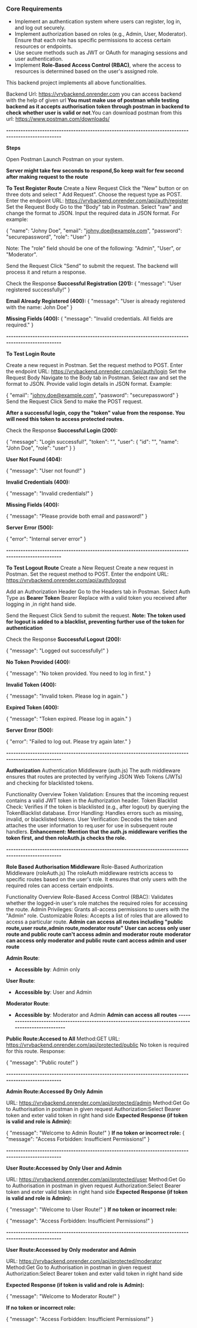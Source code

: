 ### **Core Requirements**

- Implement an authentication system where users can register, log in, and log out securely.
- Implement authorization based on roles (e.g., Admin, User, Moderator). Ensure that each role has specific permissions to access certain resources or endpoints.
- Use secure methods such as JWT or OAuth for managing sessions and user authentication.
- Implement **Role-Based Access Control (RBAC)**, where the access to resources is determined based on the user's assigned role.

This backend project implements all above functionalities.

Backend Url: https://vrvbackend.onrender.com
you can access backend with the help of given url
**You must make use of postman while testing backend as it accepts authorisation token through postman in backend to check whether user is valid or not**.You can download postman from this url: https://www.postman.com/downloads/

**---------------------------------------------------------------------------------------------------**

**Steps**

Open Postman
Launch Postman on your system.

**Server might take few seconds to respond,So keep wait for few second after making request to the route**

**To Test Register Route**
Create a New Request
Click the "New" button or on three dots and select " Add Request".
Choose the request type as POST.
Enter the endpoint URL:  https://vrvbackend.onrender.com/api/auth/register
Set the Request Body
Go to the "Body" tab in Postman.
Select "raw" and change the format to JSON.
Input the required data in JSON format. For example:


{
  "name": "Johny Doe",
  "email": "johny.doe@example.com",
  "password": "securepassword",
  "role": "User"
}


Note: The "role" field should be one of the following: "Admin", "User", or "Moderator".

Send the Request
Click "Send" to submit the request. The backend will process it and return a response.

Check the Response
**Successful Registration (201):**
{
  "message": "User registered successfully!"
}

**Email Already Registered (400):**
{
  "message": "User is already registered with the name: John Doe"
}

**Missing Fields (400):**
{
  "message": "Invalid credentials. All fields are required."
}

**---------------------------------------------------------------------------------------------------**

**To Test Login Route**

Create a new request in Postman.
Set the request method to POST.
Enter the endpoint URL: https://vrvbackend.onrender.com/api/auth/login
Set the Request Body
Navigate to the Body tab in Postman.
Select raw and set the format to JSON.
Provide valid login details in JSON format. Example:

{
  "email": "johny.doe@example.com",
  "password": "securepassword"
}
Send the Request
Click Send to make the POST request.

**After a successful login, copy the "token" value from the response. You will need this token to access protected routes.**

Check the Response
**Successful Login (200):**

{
  "message": "Login successful!",
  "token": "<JWT token>",
  "user": {
    "id": "<user ID>",
    "name": "John Doe",
    "role": "user"
  }
}

**User Not Found (404):**

{
  "message": "User not found!"
}

**Invalid Credentials (400):**

{
  "message": "Invalid credentials!"
}

**Missing Fields (400):**

{
  "message": "Please provide both email and password!"
}

**Server Error (500):**

{
  "error": "Internal server error"
}

**---------------------------------------------------------------------------------------------------**

**To Test Logout Route**
Create a New Request
Create a new request in Postman.
Set the request method to POST.
Enter the endpoint URL: https://vrvbackend.onrender.com/api/auth/logout

Add an Authorization Header
Go to the Headers tab in Postman.
Select Auth Type as **Bearer Token**
Bearer <your JWT token>
Replace <your JWT token> with a valid token you received after logging in ,in right hand side.

Send the Request
Click Send to submit the request.
**Note: The token used for logout is added to a blacklist, preventing further use of the token for authentication**

Check the Response
**Successful Logout (200):**

{
  "message": "Logged out successfully!"
}

**No Token Provided (400):**

{
  "message": "No token provided. You need to log in first."
}

**Invalid Token (400):**

{
  "message": "Invalid token. Please log in again."
}

**Expired Token (400):**

{
  "message": "Token expired. Please log in again."
}

**Server Error (500):**

{
  "error": "Failed to log out. Please try again later."
}

**---------------------------------------------------------------------------------------------------**

**Authorization**
Authentication Middleware (auth.js)
The auth middleware ensures that routes are protected by verifying JSON Web Tokens (JWTs) and checking for blacklisted tokens.

Functionality Overview
Token Validation: Ensures that the incoming request contains a valid JWT token in the Authorization header.
Token Blacklist Check: Verifies if the token is blacklisted (e.g., after logout) by querying the TokenBlacklist database.
Error Handling: Handles errors such as missing, invalid, or blacklisted tokens.
User Verification: Decodes the token and attaches the user information to req.user for use in subsequent route handlers.
**Enhancement: Mention that the auth.js middleware verifies the token first, and then roleAuth.js checks the role.**

**---------------------------------------------------------------------------------------------------**

**Role Based Authorisation Middleware**
Role-Based Authorization Middleware (roleAuth.js)
The roleAuth middleware restricts access to specific routes based on the user's role. It ensures that only users with the required roles can access certain endpoints.

Functionality Overview
Role-Based Access Control (RBAC): Validates whether the logged-in user's role matches the required roles for accessing the route.
Admin Privileges: Grants all-access permissions to users with the "Admin" role.
Customizable Roles: Accepts a list of roles that are allowed to access a particular route.
**Admin can access all routes including "public route,user route,admin route,moderator route"**
**User can access only user route and public route can't access admin and moderator route**
**moderator can access only moderator and public route cant access admin and user route**


**Admin Route**:
- **Accessible by**: Admin only

**User Route**:
- **Accessible by**: User and Admin

**Moderator Route**:
- **Accessible by**: Moderator and Admin
**Admin can access all routes**
**---------------------------------------------------------------------------------------------------**
  
**Public Route:Accesed to All**
Method:GET
URL: https://vrvbackend.onrender.com/api/protected/public
No token is required for this route.
Response:

{
  "message": "Public route!"
}

**---------------------------------------------------------------------------------------------------**

**Admin Route:Accessed By Only Admin**

URL: https://vrvbackend.onrender.com/api/protected/admin
Method:Get
Go to Authorisation in postman in given request
Authorization:Select Bearer token and exter valid token in right hand side
**Expected Response (if token is valid and role is Admin):**

{
  "message": "Welcome to Admin Route!"
}
**If no token or incorrect role:**
{
  "message": "Access Forbidden: Insufficient Permissions!"
}

**---------------------------------------------------------------------------------------------------**

**User Route:Accessed by Only User and Admin**

URL: https://vrvbackend.onrender.com/api/protected/user
Method:Get
Go to Authorisation in postman in given request
Authorization:Select Bearer token and exter valid token in right hand side
**Expected Response (if token is valid and role is Admin):**

{
  "message": "Welcome to User Route!"
}
**If no token or incorrect role:**

{
  "message": "Access Forbidden: Insufficient Permissions!"
}

**---------------------------------------------------------------------------------------------------**

**User Route:Accessed by Only moderator and Admin**

URL: https://vrvbackend.onrender.com/api/protected/moderator
Method:Get
Go to Authorisation in postman in given request
Authorization:Select Bearer token and exter valid token in right hand side

**Expected Response (if token is valid and role is Admin):**

{
  "message": "Welcome to Moderator Route!"
}

**If no token or incorrect role:**

{
  "message": "Access Forbidden: Insufficient Permissions!"
}
